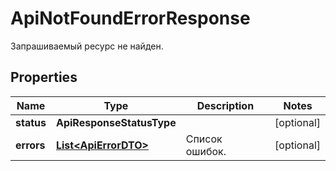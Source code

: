 

# ApiNotFoundErrorResponse

Запрашиваемый ресурс не найден.

## Properties

| Name | Type | Description | Notes |
|------------ | ------------- | ------------- | -------------|
|**status** | **ApiResponseStatusType** |  |  [optional] |
|**errors** | [**List&lt;ApiErrorDTO&gt;**](ApiErrorDTO.md) | Список ошибок. |  [optional] |



